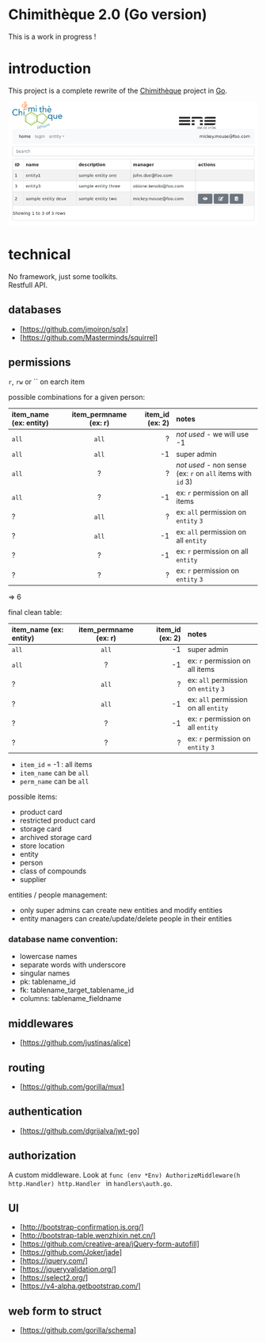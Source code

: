 # Chimithèque 2.0 (Go version)

This is a work in progress !

# introduction

This project is a complete rewrite of the [Chimithèque](https://github.com/tbellembois/chimitheque) project in [Go](https://golang.org/).

![screenshot](screenshot.png)

# technical

No framework, just some toolkits.  
Restfull API.

## databases

- [https://github.com/jmoiron/sqlx]
- [https://github.com/Masterminds/squirrel]

## permissions

`r`, `rw` or `` on earch item

possible combinations for a given person:

| item_name (ex: entity) | item_permname (ex: r) | item_id (ex: 2) | notes |
| :-- | :--: | --: | :-- |
| `all`       |     `all`     |  ? | *not used* - we will use -1 |
| `all`       |     `all`     | -1 | super admin |
| `all`     |   ?    |      ? | *not used* - non sense (ex: `r` on `all` items with `id` 3) |
| `all`     |   ?    |      -1| ex: `r` permission on all items |
| ?     |   `all`    |      ? | ex: `all` permission on `entity` `3` |
| ?     |   `all`    |      -1| ex: `all` permission on all `entity`|
| ?     |   ?    |   -1 | ex: `r` permission on all `entity` |
| ?     |   ?    |   ?  | ex: `r` permission on `entity` `3` |

=> 6

final clean table:

| item_name (ex: entity) | item_permname (ex: r) | item_id (ex: 2) | notes |
| :-- | :--: | --: | :-- |
| `all`       |     `all`     | -1 | super admin |
| `all`     |   ?    |      -1| ex: `r` permission on all items |
| ?     |   `all`    |      ? | ex: `all` permission on `entity` `3` |
| ?     |   `all`    |      -1| ex: `all` permission on all `entity`|
| ?     |   ?    |   -1 | ex: `r` permission on all `entity` |
| ?     |   ?    |   ?  | ex: `r` permission on `entity` `3` |

- `item_id` = -1 : all items
- `item_name` can be `all`
- `perm_name` can be `all`

possible items:
- product card
- restricted product card
- storage card
- archived storage card
- store location
- entity
- person
- class of compounds
- supplier

entities / people management:
- only super admins can create new entities and modify entities
- entity managers can create/update/delete people in their entities

### database name convention:
 
 - lowercase names
 - separate words with underscore
 - singular names
 - pk: tablename_id
 - fk: tablename_target_tablename_id
 - columns: tablename_fieldname

## middlewares

- [https://github.com/justinas/alice]

## routing

- [https://github.com/gorilla/mux]

## authentication

- [https://github.com/dgrijalva/jwt-go]

## authorization

A custom middleware. Look at `func (env *Env) AuthorizeMiddleware(h http.Handler) http.Handler ` in `handlers\auth.go`.

## UI

- [http://bootstrap-confirmation.js.org/]
- [http://bootstrap-table.wenzhixin.net.cn/]
- [https://github.com/creative-area/jQuery-form-autofill]
- [https://github.com/Joker/jade]
- [https://jquery.com/]
- [https://jqueryvalidation.org/]
- [https://select2.org/]
- [https://v4-alpha.getbootstrap.com/]

## web form to struct

- [https://github.com/gorilla/schema]
